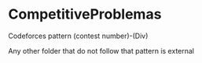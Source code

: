 # CompetitiveProblemas

Codeforces pattern
(contest number)-(Div)

Any other folder that do not follow that pattern is external
